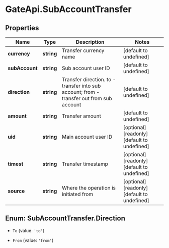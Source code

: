 # GateApi.SubAccountTransfer

## Properties

Name | Type | Description | Notes
------------ | ------------- | ------------- | -------------
**currency** | **string** | Transfer currency name | [default to undefined]
**subAccount** | **string** | Sub account user ID | [default to undefined]
**direction** | **string** | Transfer direction. to - transfer into sub account; from - transfer out from sub account | [default to undefined]
**amount** | **string** | Transfer amount | [default to undefined]
**uid** | **string** | Main account user ID | [optional] [readonly] [default to undefined]
**timest** | **string** | Transfer timestamp | [optional] [readonly] [default to undefined]
**source** | **string** | Where the operation is initiated from | [optional] [readonly] [default to undefined]

## Enum: SubAccountTransfer.Direction

* `To` (value: `'to'`)

* `From` (value: `'from'`)


